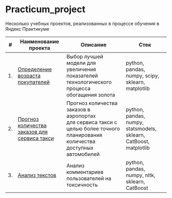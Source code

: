# Practicum_project

 Несколько учебных проектов, реализованных в процессе обучения в Яндекс Практикуме

| #    | Наименование проекта                | Описание                                                     | Стек                                                         |
| ---- | ------------------------------------------------------------ | ------------------------------------------------------------ | ------------------------------------------------------------ |
| 1.   | [Определение возраста покупателей](https://github.com/lrs42/practicum_project/tree/main/age%20by%20photo) | Выбор лучшей модели для увеличения <br/>показателей технологического процесса <br/>обогащения золота | python, pandas, numpy, scipy, sklearn, matplotlib       |
| 2.   | [Прогноз количества заказов для сервиса такси](https://github.com/aq2003/Portfolio/tree/main/Taxi%20Service) | Прогноз количества заказов в аэропортах <br/>для сервиса такси с целью более точного планирования количества доступных <br/>автомобилей | python, pandas, numpy, statsmodels, sklearn, CatBoost, matplotlib |
| 3.   | [Анализ текстов](https://github.com/lrs42/practicum_project/tree/main/text) | Анализ комментариев пользователей на токсичность             | python, pandas, numpy, nltk, sklearn, CatBoost |

